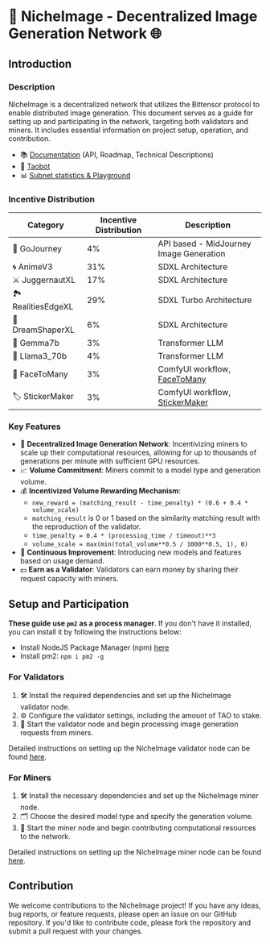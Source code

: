 

# 🎨 NicheImage - Decentralized Image Generation Network 🌐

## Introduction

### Description
NicheImage is a decentralized network that utilizes the Bittensor protocol to enable distributed image generation. This document serves as a guide for setting up and participating in the network, targeting both validators and miners. It includes essential information on project setup, operation, and contribution.

- 📚 [Documentation](https://docs.nichetensor.com) (API, Roadmap, Technical Descriptions)
- 🤖 [Taobot](https://interact.tao.bot/niche-image)
- 📊 [Subnet statistics & Playground](https://nicheimage.streamlit.app/)

### Incentive Distribution

| Category        | Incentive Distribution | Description                                                                                                        |
|-----------------|------------------------|--------------------------------------------------------------------------------------------------------------------|
| 🧭 GoJourney       | 4%                     | API based - MidJourney Image Generation                                                                                        |
| 🌀 AnimeV3         | 31%                    | SDXL Architecture                                                                                  |
| ⚔️ JuggernautXL | 17%                    | SDXL Architecture                                                            |
| 🏞️ RealitiesEdgeXL | 29%                    | SDXL Turbo Architecture                                                      |
| 🌙 DreamShaperXL     | 6%                     | SDXL Architecture                           |
| 💎 Gemma7b         | 3%                     | Transformer LLM                                                     |
| 🦙 Llama3_70b      | 4%                     | Transformer LLM|
| 👥 FaceToMany      | 3%                     | ComfyUI workflow, [FaceToMany](https://replicate.com/fofr/face-to-many) |
| 🏷️ StickerMaker    | 3%                     | ComfyUI workflow, [StickerMaker](https://replicate.com/fofr/sticker-maker) |

### Key Features
- 🚀 **Decentralized Image Generation Network**: Incentivizing miners to scale up their computational resources, allowing for up to thousands of generations per minute with sufficient GPU resources.
- 📈 **Volume Commitment**: Miners commit to a model type and generation volume.
- 💰 **Incentivized Volume Rewarding Mechanism**: 
  - `new_reward = (matching_result - time_penalty) * (0.6 + 0.4 * volume_scale)`
  - `matching_result` is 0 or 1 based on the similarity matching result with the reproduction of the validator.
  - `time_penalty = 0.4 * (processing_time / timeout)**3`
  - `volume_scale = max(min(total_volume**0.5 / 1000**0.5, 1), 0)`
- 🌟 **Continuous Improvement**: Introducing new models and features based on usage demand.
- 💵 **Earn as a Validator**: Validators can earn money by sharing their request capacity with miners.

## Setup and Participation

**These guide use `pm2` as a process manager**. If you don't have it installed, you can install it by following the instructions below:
- Install NodeJS Package Manager (npm) [here](https://nodejs.org/en/download/package-manager)
- Install pm2: `npm i pm2 -g`

### For Validators
1. 🛠️ Install the required dependencies and set up the NicheImage validator node.
2. ⚙️ Configure the validator settings, including the amount of TAO to stake.
3. 🚀 Start the validator node and begin processing image generation requests from miners.

Detailed instructions on setting up the NicheImage validator node can be found [here](instructions/validator.md).

### For Miners
1. 🛠️ Install the necessary dependencies and set up the NicheImage miner node.
2. 🗂️ Choose the desired model type and specify the generation volume.
3. 🚀 Start the miner node and begin contributing computational resources to the network.

Detailed instructions on setting up the NicheImage miner node can be found [here](instructions/miner.md).

## Contribution
We welcome contributions to the NicheImage project! If you have any ideas, bug reports, or feature requests, please open an issue on our GitHub repository. If you'd like to contribute code, please fork the repository and submit a pull request with your changes.

